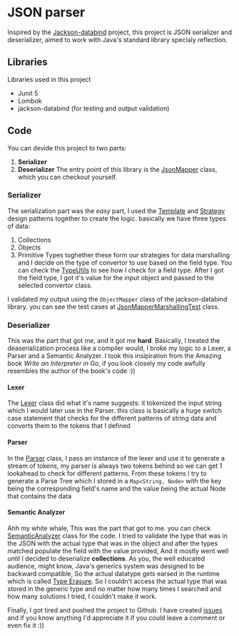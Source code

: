 # JSON parser
Inspired by the [Jackson-databind](https://github.com/FasterXML/jackson-databind) project, this project is JSON serializer and deserializer, aimed to work with Java's standard library specialy reflection.

## Libraries
Libraries used in this project
- Junit 5
- Lombok
- jackson-databind (for testing and output validation)

## Code
You can devide this project to two parts:
1. **Serializer**
2. **Deserializer**
The entry point of this library is the [JsonMapper](src/main/java/JsonMapper.java) class, which you can checkout yourself.

### Serializer
The serialization part was the _easy_ part, I used the [Template](https://refactoring.guru/design-patterns/template-method) and [Strategy](https://refactoring.guru/design-patterns/strategy) design patterns together to create the logic. basically we have three types of data:
1. Collections
2. Objects
3. Primitive Types
toghether these form our strategies for data marshalling and I decide on the type of convertor to use based on the field type. You can check the [TypeUtils](src/main/java/util/TypeUtils.java) to see how I check for a field type. After I got the field type, I got it's value for the input object and passed to the selected convertor class.

I validated my output using the `ObjectMapper` class of the jackson-databind library. you can see the test cases at [JsonMapperMarshallingTest](src/test/java/JsonMapperMarshallingTest.java) class.

### Deserializer
This was the part that got me, and it got me **hard**. Basically, I treated the deaserialization process like a compiler would, I broke my logic to a Lexer, a Parser and a Semantic Analyzer. I took this insipiration from the Amazing book _Write an Interpreter in Go_, if you look closely my code awfully resembles the author of the book's code :)) 

#### Lexer
The [Lexer](src/main/java/lexer/Lexer.java) class did what it's name suggests: it tokenized the input string which I would later use in the Parser. this class is basically a huge switch case statement that checks for the different patterns of string data and converts them to the tokens that I defined

#### Parser
In the [Parser](src/main/java/parser/Parser.java) class, I pass an instance of the lexer and use it to generate a stream of tokens, my parser is always two tokens behind so we can get 1 lookahead to check for different patterns. From these tokens I try to generate a Parse Tree which I stored in a `Map<String, Node>` with the key being the corresponding field's name
and the value being the actual Node that contains the data

#### Semantic Analyzer
Ahh my white whale, This was the part that got to me. you can check [SemanticAnalyzer](src/main/java/semantic/SemanticAnalyzer.java) class for the code. I tried to validate the type that was in the JSON with the actual type that was in the object and after the types matched populate the field with the value provided, And it mostly went well _until_ I decided to deserialize
**collections**. As you, the well educated audience, might know, Java's generics system was designed to be backward compatible, So the actual datatype gets earsed in the runtime which is called [Type Erasure](https://www.baeldung.com/java-type-erasure). So I couldn't access the actual type that was stored in the generic type and no matter how many times I searched and 
how many solutions I tried, I couldn't make it work.

Finally, I got tired and pushed the project to Github. I have created [issues](https://github.com/Sina-karimi81/JSON-Parser/issues) and if you know anything I'd appreciate it if you could leave a comment or even fix it :))
